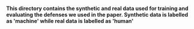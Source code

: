 #### This directory contains the synthetic and real data used for training and evaluating the defenses we used in the paper. Synthetic data is labelled as 'machine' while real data is labelled as 'human'


